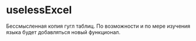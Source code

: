 # uselessExcel
Бессмысленная копия гугл таблиц.
По возможности и по мере изучения языка будет добавляться новый функционал.
